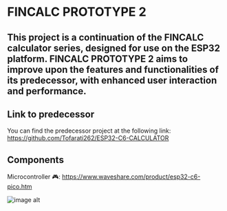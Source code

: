 # FINCALC PROTOTYPE 2
## This project is a continuation of the FINCALC calculator series, designed for use on the ESP32 platform. FINCALC PROTOTYPE 2 aims to improve upon the features and functionalities of its predecessor, with enhanced user interaction and performance.

## Link to predecessor
You can find the predecessor project at the following link: https://github.com/Tofarati262/ESP32-C6-CALCULATOR

## Components
Microcontroller 🎮: https://www.waveshare.com/product/esp32-c6-pico.htm



![image alt](https://github.com/Tofarati262/Fincalc/blob/c18223d3eae03410638fed457488fdb5f455bbf0/Assets/Screenshot%202025-02-16%20231415.jpg)
